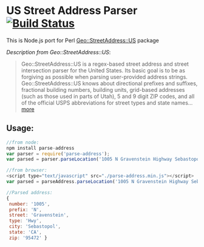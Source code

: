 # US Street Address Parser  [![Build Status](https://travis-ci.org/hassansin/parse-address.svg)](https://travis-ci.org/hassansin/parse-address)

This is Node.js port for Perl [Geo::StreetAddress::US](http://search.cpan.org/~timb/Geo-StreetAddress-US-1.04/US.pm) package

*Description from Geo::StreetAddress::US*:

>Geo::StreetAddress::US is a regex-based street address and street intersection parser for the United States. Its basic goal is to be as forgiving as possible when parsing user-provided address strings. Geo::StreetAddress::US knows about directional prefixes and suffixes, fractional building numbers, building units, grid-based addresses (such as those used in parts of Utah), 5 and 9 digit ZIP codes, and all of the official USPS abbreviations for street types and state names... [more](http://search.cpan.org/~timb/Geo-StreetAddress-US-1.04/US.pm)

## Usage:

```javascript
//from node:
npm install parse-address
var parser = require('parse-address'); 
var parsed = parser.parseLocation('1005 N Gravenstein Highway Sebastopol CA 95472');

//from browser:
<script type="text/javascript" src="./parse-address.min.js"></script>
var parsed = parseAddress.parseLocation('1005 N Gravenstein Highway Sebastopol CA 95472');

//Parsed address:
{
 number: '1005',
 prefix: 'N',
 street: 'Gravenstein',
 type: 'Hwy',
 city: 'Sebastopol',
 state: 'CA',
 zip: '95472' }
```